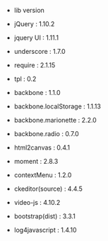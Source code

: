 - lib version
* jQuery : 1.10.2
* jquery UI : 1.11.1


* underscore : 1.7.0
* require : 2.1.15
* tpl : 0.2


* backbone : 1.1.0
* backbone.localStorage : 1.1.13
* backbone.marionette : 2.2.0
* backbone.radio : 0.7.0


* html2canvas : 0.4.1
* moment : 2.8.3
* contextMenu : 1.2.0
* ckeditor(source) : 4.4.5
* video-js : 4.10.2


* bootstrap(dist) : 3.3.1


* log4javascript : 1.4.10